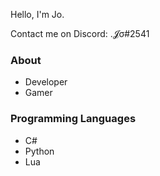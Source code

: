 Hello, I'm Jo.


Contact me on Discord: .𝓙σ#2541


### About

* Developer
* Gamer

### Programming Languages

* C#
* Python
* Lua
